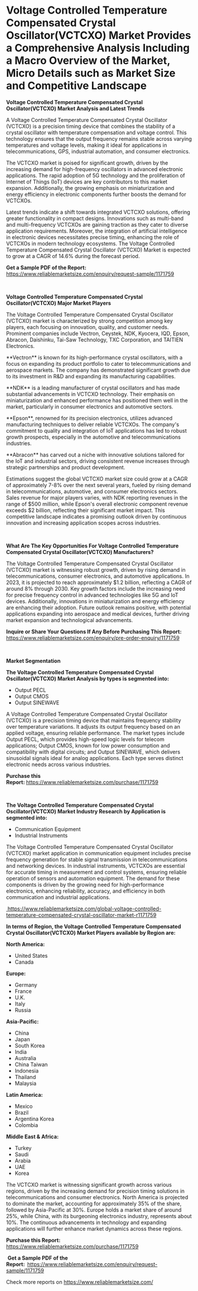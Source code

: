 <p><h1>Voltage Controlled Temperature Compensated Crystal Oscillator(VCTCXO) Market Provides a Comprehensive Analysis Including a Macro Overview of the Market, Micro Details such as Market Size and Competitive Landscape</h1></p><p><strong>Voltage Controlled Temperature Compensated Crystal Oscillator(VCTCXO) Market Analysis and Latest Trends</strong></p>
<p><p>A Voltage Controlled Temperature Compensated Crystal Oscillator (VCTCXO) is a precision timing device that combines the stability of a crystal oscillator with temperature compensation and voltage control. This technology ensures that the output frequency remains stable across varying temperatures and voltage levels, making it ideal for applications in telecommunications, GPS, industrial automation, and consumer electronics.</p><p>The VCTCXO market is poised for significant growth, driven by the increasing demand for high-frequency oscillators in advanced electronic applications. The rapid adoption of 5G technology and the proliferation of Internet of Things (IoT) devices are key contributors to this market expansion. Additionally, the growing emphasis on miniaturization and energy efficiency in electronic components further boosts the demand for VCTCXOs.</p><p>Latest trends indicate a shift towards integrated VCTCXO solutions, offering greater functionality in compact designs. Innovations such as multi-band and multi-frequency VCTCXOs are gaining traction as they cater to diverse application requirements. Moreover, the integration of artificial intelligence in electronic devices necessitates precise timing, enhancing the role of VCTCXOs in modern technology ecosystems. The Voltage Controlled Temperature Compensated Crystal Oscillator (VCTCXO) Market is expected to grow at a CAGR of 14.6% during the forecast period.</p></p>
<p><strong>Get a Sample PDF of the Report:&nbsp;</strong> <a href="https://www.reliablemarketsize.com/enquiry/request-sample/1171759?utm_campaign=1886&utm_medium=2&utm_source=Github&utm_content=ia&utm_term=13022025&utm_id=voltage-controlled-temperature-compensated-crystal-oscillatorvctcxo">https://www.reliablemarketsize.com/enquiry/request-sample/1171759</a></p>
<p>&nbsp;</p>
<p><strong>Voltage Controlled Temperature Compensated Crystal Oscillator(VCTCXO) Major Market Players</strong></p>
<p><p>The Voltage Controlled Temperature Compensated Crystal Oscillator (VCTCXO) market is characterized by strong competition among key players, each focusing on innovation, quality, and customer needs. Prominent companies include Vectron, Ceystek, NDK, Kyocera, IQD, Epson, Abracon, Daishinku, Tai-Saw Technology, TXC Corporation, and TAITIEN Electronics.</p><p>**Vectron** is known for its high-performance crystal oscillators, with a focus on expanding its product portfolio to cater to telecommunications and aerospace markets. The company has demonstrated significant growth due to its investment in R&D and expanding its manufacturing capabilities.</p><p>**NDK** is a leading manufacturer of crystal oscillators and has made substantial advancements in VCTCXO technology. Their emphasis on miniaturization and enhanced performance has positioned them well in the market, particularly in consumer electronics and automotive sectors.</p><p>**Epson**, renowned for its precision electronics, utilizes advanced manufacturing techniques to deliver reliable VCTCXOs. The company's commitment to quality and integration of IoT applications has led to robust growth prospects, especially in the automotive and telecommunications industries.</p><p>**Abracon** has carved out a niche with innovative solutions tailored for the IoT and industrial sectors, driving consistent revenue increases through strategic partnerships and product development.</p><p>Estimations suggest the global VCTCXO market size could grow at a CAGR of approximately 7-8% over the next several years, fueled by rising demand in telecommunications, automotive, and consumer electronics sectors. Sales revenue for major players varies, with NDK reporting revenues in the range of $500 million, while Epson's overall electronic component revenue exceeds $2 billion, reflecting their significant market impact. This competitive landscape indicates a promising outlook driven by continuous innovation and increasing application scopes across industries.</p></p>
<p>&nbsp;</p>
<p><strong>What Are The Key Opportunities For Voltage Controlled Temperature Compensated Crystal Oscillator(VCTCXO) Manufacturers?</strong></p>
<p><p>The Voltage Controlled Temperature Compensated Crystal Oscillator (VCTCXO) market is witnessing robust growth, driven by rising demand in telecommunications, consumer electronics, and automotive applications. In 2023, it is projected to reach approximately $1.2 billion, reflecting a CAGR of around 8% through 2030. Key growth factors include the increasing need for precise frequency control in advanced technologies like 5G and IoT devices. Additionally, innovations in miniaturization and energy efficiency are enhancing their adoption. Future outlook remains positive, with potential applications expanding into aerospace and medical devices, further driving market expansion and technological advancements.</p></p>
<p><strong>Inquire or Share Your Questions If Any Before Purchasing This Report:</strong> <a href="https://www.reliablemarketsize.com/enquiry/pre-order-enquiry/1171759?utm_campaign=1886&utm_medium=2&utm_source=Github&utm_content=ia&utm_term=13022025&utm_id=voltage-controlled-temperature-compensated-crystal-oscillatorvctcxo">https://www.reliablemarketsize.com/enquiry/pre-order-enquiry/1171759</a></p>
<p>&nbsp;</p>
<p><strong>Market Segmentation</strong></p>
<p><strong>The Voltage Controlled Temperature Compensated Crystal Oscillator(VCTCXO) Market Analysis by types is segmented into:</strong></p>
<p><ul><li>Output PECL</li><li>Output CMOS</li><li>Output SINEWAVE</li></ul></p>
<p><p>A Voltage Controlled Temperature Compensated Crystal Oscillator (VCTCXO) is a precision timing device that maintains frequency stability over temperature variations. It adjusts its output frequency based on an applied voltage, ensuring reliable performance. The market types include Output PECL, which provides high-speed logic levels for telecom applications; Output CMOS, known for low power consumption and compatibility with digital circuits; and Output SINEWAVE, which delivers sinusoidal signals ideal for analog applications. Each type serves distinct electronic needs across various industries.</p></p>
<p><strong>Purchase this Report:&nbsp;</strong><a href="https://www.reliablemarketsize.com/purchase/1171759?utm_campaign=1886&utm_medium=2&utm_source=Github&utm_content=ia&utm_term=13022025&utm_id=voltage-controlled-temperature-compensated-crystal-oscillatorvctcxo">https://www.reliablemarketsize.com/purchase/1171759</a></p>
<p>&nbsp;</p>
<p><strong>The Voltage Controlled Temperature Compensated Crystal Oscillator(VCTCXO) Market Industry Research by Application is segmented into:</strong></p>
<p><ul><li>Communication Equipment</li><li>Industrial Instruments</li></ul></p>
<p><p>The Voltage Controlled Temperature Compensated Crystal Oscillator (VCTCXO) market application in communication equipment includes precise frequency generation for stable signal transmission in telecommunications and networking devices. In industrial instruments, VCTCXOs are essential for accurate timing in measurement and control systems, ensuring reliable operation of sensors and automation equipment. The demand for these components is driven by the growing need for high-performance electronics, enhancing reliability, accuracy, and efficiency in both communication and industrial applications.</p></p>
<p><a href="https://www.reliablemarketsize.com/global-voltage-controlled-temperature-compensated-crystal-oscillator-market-r1171759?utm_campaign=1886&utm_medium=2&utm_source=Github&utm_content=ia&utm_term=13022025&utm_id=voltage-controlled-temperature-compensated-crystal-oscillatorvctcxo">&nbsp;https://www.reliablemarketsize.com/global-voltage-controlled-temperature-compensated-crystal-oscillator-market-r1171759</a></p>
<p><strong>In terms of Region, the Voltage Controlled Temperature Compensated Crystal Oscillator(VCTCXO) Market Players available by Region are:</strong></p>
<p>
    <p> <strong> North America: </strong>
        <ul>
            <li>United States</li>
            <li>Canada</li>
        </ul>
        </p> 
    <p> <strong> Europe: </strong>
        <ul>
            <li>Germany</li>
            <li>France</li>
            <li>U.K.</li>
            <li>Italy</li>
            <li>Russia</li>
        </ul>
        </p> 
    <p> <strong> Asia-Pacific: </strong>
        <ul>
            <li>China</li>
            <li>Japan</li>
            <li>South Korea</li>
            <li>India</li>
            <li>Australia</li>
            <li>China Taiwan</li>
            <li>Indonesia</li>
            <li>Thailand</li>
            <li>Malaysia</li>
        </ul>
        </p> 
    <p> <strong> Latin America: </strong>
        <ul>
            <li>Mexico</li>
            <li>Brazil</li>
            <li>Argentina Korea</li>
            <li>Colombia</li>
        </ul>
        </p> 
    <p> <strong> Middle East & Africa: </strong>
        <ul>
            <li>Turkey</li>
            <li>Saudi</li>
            <li>Arabia</li>
            <li>UAE</li>
            <li>Korea</li>
        </ul>
    </p>
    </p>
<p><p>The VCTCXO market is witnessing significant growth across various regions, driven by the increasing demand for precision timing solutions in telecommunications and consumer electronics. North America is projected to dominate the market, accounting for approximately 35% of the share, followed by Asia-Pacific at 30%. Europe holds a market share of around 25%, while China, with its burgeoning electronics industry, represents about 10%. The continuous advancements in technology and expanding applications will further enhance market dynamics across these regions.</p></p>
<p><strong>Purchase this Report: </strong><a href="https://www.reliablemarketsize.com/purchase/1171759?utm_campaign=1886&utm_medium=2&utm_source=Github&utm_content=ia&utm_term=13022025&utm_id=voltage-controlled-temperature-compensated-crystal-oscillatorvctcxo">https://www.reliablemarketsize.com/purchase/1171759</a></p>
<p>&nbsp;<strong>Get a Sample PDF of the Report:&nbsp;&nbsp;</strong><a href="https://www.reliablemarketsize.com/enquiry/request-sample/1171759?utm_campaign=1886&utm_medium=2&utm_source=Github&utm_content=ia&utm_term=13022025&utm_id=voltage-controlled-temperature-compensated-crystal-oscillatorvctcxo">https://www.reliablemarketsize.com/enquiry/request-sample/1171759</a></p>
<p><strong></strong></p>
<p>Check more reports on <a href="https://www.reliablemarketsize.com/?utm_campaign=1886&utm_medium=2&utm_source=Github&utm_content=ia&utm_term=13022025&utm_id=voltage-controlled-temperature-compensated-crystal-oscillatorvctcxo">https://www.reliablemarketsize.com/</a></p>